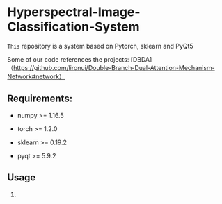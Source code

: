 # Hyperspectral-Image-Classification-System

`This` repository is a system based on Pytorch, sklearn and PyQt5 

Some of our code references the projects:
[DBDA]（https://github.com/lironui/Double-Branch-Dual-Attention-Mechanism-Network#network）


## Requirements:
* numpy >= 1.16.5  
- torch >= 1.2.0  
* sklearn >= 0.19.2  
- pyqt >= 5.9.2  

## Usage
1. 
